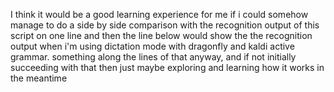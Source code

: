 I think it would be a good learning experience for me if i could somehow manage to do a side by side comparison with the recognition output of this script on one line and then the line below would show the the recognition output when i'm using dictation mode with dragonfly and kaldi active grammar. something along the lines of that anyway, and if not initially succeeding with that then just maybe exploring and learning how it works in the meantime